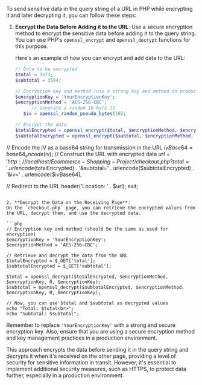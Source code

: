 To send sensitive data in the query string of a URL in PHP while encrypting it and later decrypting it, you can follow these steps:

1. **Encrypt the Data Before Adding it to the URL**:
   Use a secure encryption method to encrypt the sensitive data before adding it to the query string. You can use PHP's `openssl_encrypt` and `openssl_decrypt` functions for this purpose.

   Here's an example of how you can encrypt and add data to the URL:

   ```php
   // Data to be encrypted
   $total = 3573;
   $subtotal = 3504;

   // Encryption key and method (use a strong key and method in production)
   $encryptionKey = 'YourEncryptionKey';
   $encryptionMethod = 'AES-256-CBC';
         // Generate a random 16-byte IV
      $iv = openssl_random_pseudo_bytes(16);

   // Encrypt the data
   $totalEncrypted = openssl_encrypt($total, $encryptionMethod, $encryptionKey, 0, $iv);
   $subtotalEncrypted = openssl_encrypt($subtotal, $encryptionMethod, $encryptionKey, 0, $iv);

  // Encode the IV as a base64 string for transmission in the URL
   $ivBase64 = base64_encode($iv);
   // Construct the URL with encrypted data
   $url = 'http://localhost/Ecommerce-Shopping-Project/checkout.php?total=' . urlencode($totalEncrypted) . '&subtotal=' . urlencode($subtotalEncrypted) . '&iv=' . urlencode($ivBase64);

   // Redirect to the URL
   header('Location: ' . $url);
   exit;
   ```

2. **Decrypt the Data on the Receiving Page**:
   On the `checkout.php` page, you can retrieve the encrypted values from the URL, decrypt them, and use the decrypted data.

   ```php
   // Encryption key and method (should be the same as used for encryption)
   $encryptionKey = 'YourEncryptionKey';
   $encryptionMethod = 'AES-256-CBC';

   // Retrieve and decrypt the data from the URL
   $totalEncrypted = $_GET['total'];
   $subtotalEncrypted = $_GET['subtotal'];

   $total = openssl_decrypt($totalEncrypted, $encryptionMethod, $encryptionKey, 0, $encryptionKey);
   $subtotal = openssl_decrypt($subtotalEncrypted, $encryptionMethod, $encryptionKey, 0, $encryptionKey);

   // Now, you can use $total and $subtotal as decrypted values
   echo "Total: $total<br>";
   echo "Subtotal: $subtotal";
   ```

Remember to replace `'YourEncryptionKey'` with a strong and secure encryption key. Also, ensure that you are using a secure encryption method and key management practices in a production environment.

This approach encrypts the data before sending it in the query string and decrypts it when it's received on the other page, providing a level of security for sensitive information in transit. However, it's essential to implement additional security measures, such as HTTPS, to protect data further, especially in a production environment.